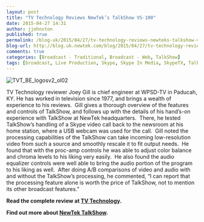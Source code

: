 ```yaml
---
layout: post
title: "TV Technology Reviews NewTek’s TalkShow VS-100"
date: 2015-04-27 14:31
author: jjohnston
published: true
permalink: /blog-uk/2015/04/27/tv-technology-reviews-newteks-talkshow-vs-100/
blog-url: http://blog.uk.newtek.com/blog/2015/04/27/tv-technology-reviews-newteks-talkshow-vs-100/
comments: true
categories: [Broadcast - Traditional, Broadcast - Web, TalkShow]
tags: [broadcast, Live Production, Skype, Skype In Media, SkypeTX, TalkShow]
---
```

![TVT_BE_logosv2_ol02](http://blog.uk.newtek.com/wp-content/uploads/2015/04/TVT_BE_logosv2_ol021.jpg)

TV Technology reviewer Joey Gill is chief engineer at WPSD-TV in Paducah, KY. He has worked in television since 1977, and brings a wealth of experience to his reviews.  Gill gives a thorough overview of the features and controls of TalkShow, and follows up with the details of his hand’s-on experience with TalkShow at NewTek headquarters.  There, he tested TalkShow’s handling of a Skype video call back to the newsroom at his home station, where a USB webcam was used for the call.  Gill noted the processing capabilities of the TalkShow can take incoming low-resolution video from such a source and smoothly rescale it to fit output needs.  He found that with the proc-amp controls he was able to adjust color balance and chroma levels to his liking very easily.  He also found the audio equalizer controls were well able to bring the audio portion of the program to his liking as well.  After doing A/B comparisons of video and audio with and without the TalkShow’s processing, he commented, “I can report that the processing feature alone is worth the price of TalkShow, not to mention its other broadcast features.”

**Read the complete review at <a href="http://www.tvtechnology.com/equipment/0082/newteks-talkshow-vs-/275666" target="_blank">TV Technology</a>.**

**Find out more about <a href="http://www.tamedtechnology.com/news/sienna-and-tricaster-high-production-values-at-a-disruptive-price/" target="_blank">NewTek TalkShow</a>.**
